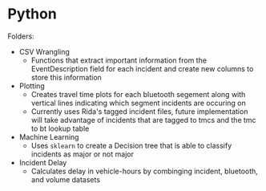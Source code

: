 # Python

Folders:
- CSV Wrangling  
  - Functions that extract important information from the EventDescription field for each incident and create new columns to store this information
- Plotting
  - Creates travel time plots for each bluetooth segement along with vertical lines indicating which segment incidents are occuring on
  - Currently uses Rida's tagged incident files, future implementation will take advantage of incidents that are tagged to tmcs and the tmc to bt lookup table
- Machine Learning
  - Uses `sklearn` to create a Decision tree that is able to classify incidents as major or not major
- Incident Delay
  - Calculates delay in vehicle-hours by combinging incident, bluetooth, and volume datasets
